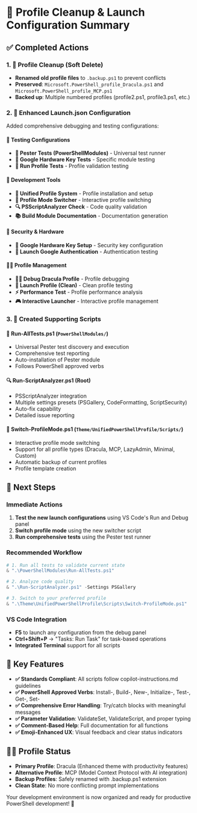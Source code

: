 # 🎯 Profile Cleanup & Launch Configuration Summary

## ✅ Completed Actions

### 1. 🧹 Profile Cleanup (Soft Delete)
- **Renamed old profile files** to `.backup.ps1` to prevent conflicts
- **Preserved**: `Microsoft.PowerShell_profile_Dracula.ps1` and `Microsoft.PowerShell_profile_MCP.ps1`
- **Backed up**: Multiple numbered profiles (profile2.ps1, profile3.ps1, etc.)

### 2. 🚀 Enhanced Launch.json Configuration
Added comprehensive debugging and testing configurations:

#### **🧪 Testing Configurations**
- **🧪 Pester Tests (PowerShellModules)** - Universal test runner
- **🧪 Google Hardware Key Tests** - Specific module testing
- **🧪 Run Profile Tests** - Profile validation testing

#### **🔧 Development Tools**
- **🔧 Unified Profile System** - Profile installation and setup
- **🎯 Profile Mode Switcher** - Interactive profile switching
- **🔍 PSScriptAnalyzer Check** - Code quality validation
- **📚 Build Module Documentation** - Documentation generation

#### **🔑 Security & Hardware**
- **🔑 Google Hardware Key Setup** - Security key configuration
- **🚀 Launch Google Authentication** - Authentication testing

#### **🧛‍♂️ Profile Management**
- **🧛‍♂️ Debug Dracula Profile** - Profile debugging
- **🚀 Launch Profile (Clean)** - Clean profile testing
- **⚡ Performance Test** - Profile performance analysis
- **🎮 Interactive Launcher** - Interactive profile management

### 3. 📜 Created Supporting Scripts

#### **🧪 Run-AllTests.ps1** (`PowerShellModules/`)
- Universal Pester test discovery and execution
- Comprehensive test reporting
- Auto-installation of Pester module
- Follows PowerShell approved verbs

#### **🔍 Run-ScriptAnalyzer.ps1** (Root)
- PSScriptAnalyzer integration
- Multiple settings presets (PSGallery, CodeFormatting, ScriptSecurity)
- Auto-fix capability
- Detailed issue reporting

#### **🎯 Switch-ProfileMode.ps1** (`Theme/UnifiedPowerShellProfile/Scripts/`)
- Interactive profile mode switching
- Support for all profile types (Dracula, MCP, LazyAdmin, Minimal, Custom)
- Automatic backup of current profiles
- Profile template creation

## 🎯 Next Steps

### **Immediate Actions**
1. **Test the new launch configurations** using VS Code's Run and Debug panel
2. **Switch profile mode** using the new switcher script
3. **Run comprehensive tests** using the Pester test runner

### **Recommended Workflow**
```powershell
# 1. Run all tests to validate current state
& ".\PowerShellModules\Run-AllTests.ps1"

# 2. Analyze code quality
& ".\Run-ScriptAnalyzer.ps1" -Settings PSGallery

# 3. Switch to your preferred profile
& ".\Theme\UnifiedPowerShellProfile\Scripts\Switch-ProfileMode.ps1"
```

### **VS Code Integration**
- **F5** to launch any configuration from the debug panel
- **Ctrl+Shift+P** → "Tasks: Run Task" for task-based operations
- **Integrated Terminal** support for all scripts

## 🔗 Key Features

- **✅ Standards Compliant**: All scripts follow copilot-instructions.md guidelines
- **✅ PowerShell Approved Verbs**: Install-, Build-, New-, Initialize-, Test-, Get-, Set-
- **✅ Comprehensive Error Handling**: Try/catch blocks with meaningful messages
- **✅ Parameter Validation**: ValidateSet, ValidateScript, and proper typing
- **✅ Comment-Based Help**: Full documentation for all functions
- **✅ Emoji-Enhanced UX**: Visual feedback and clear status indicators

## 🧛‍♂️ Profile Status
- **Primary Profile**: Dracula (Enhanced theme with productivity features)
- **Alternative Profile**: MCP (Model Context Protocol with AI integration)
- **Backup Profiles**: Safely renamed with .backup.ps1 extension
- **Clean State**: No more conflicting prompt implementations

Your development environment is now organized and ready for productive PowerShell development! 🚀
